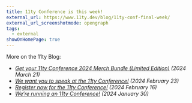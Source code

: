 ```yaml
---
title: 11ty Conference is this week!
external_url: https://www.11ty.dev/blog/11ty-conf-final-week/
external_url_screenshotmode: opengraph
tags:
  - external
showOnHomePage: true
---
```


More on the 11ty Blog:

* _[Get your 11ty Conference 2024 Merch Bundle (Limited Edition)](https://www.11ty.dev/blog/merch/) (2024 March 21)_
* _[We want you to speak at the 11ty Conference!](https://www.11ty.dev/blog/conference-cfp/) (2024 February 23)_
* _[Register now for the 11ty Conference!](https://www.11ty.dev/blog/register-for-11ty-conf/) (2024 February 16)_
* _[We’re running an 11ty Conference!](https://www.11ty.dev/blog/conference/) (2024 January 30)_